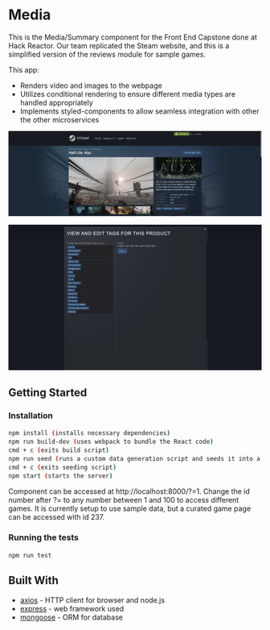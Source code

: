 # Media
This is the Media/Summary component for the Front End Capstone done at Hack Reactor. Our team replicated the Steam website, and this is a simplified version of the reviews module for sample games.

This app:
* Renders video and images to the webpage
* Utilizes conditional rendering to ensure different media types are handled appropriately
* Implements styled-components to allow seamless integration with other the other microservices

![media demo](MediaPic.png)

![tag modal demo](Tag-Overlay.png)

## Getting Started

### Installation
```sh
npm install (installs necessary dependencies)
npm run build-dev (uses webpack to bundle the React code)
cmd + c (exits build script)
npm run seed (runs a custom data generation script and seeds it into a MongoDB database)
cmd + c (exits seeding script)
npm start (starts the server)
```
Component can be accessed at http://localhost:8000/?=1. Change the id number after ?= to any number between 1 and 100 to access different games. It is currently setup to use sample data, but a curated game page can be accessed with id 237.


### Running the tests
```sh
npm run test
```

## Built With
* [axios](https://www.npmjs.com/package/axios) - HTTP client for browser and node.js
* [express](https://expressjs.com/) - web framework used
* [mongoose](https://mongoosejs.com/) - ORM for database